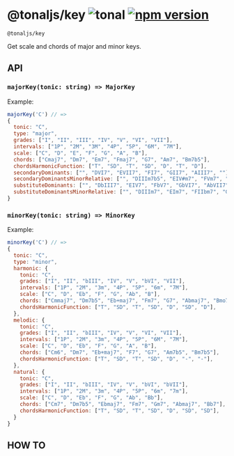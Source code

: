 # @tonaljs/key ![tonal](https://img.shields.io/badge/@tonaljs-key-yellow.svg?style=flat-square) [![npm version](https://img.shields.io/npm/v/@tonaljs/key.svg?style=flat-square)](https://www.npmjs.com/package/@tonaljs/key)

`@tonaljs/key`

Get scale and chords of major and minor keys.

## API


### `majorKey(tonic: string) => MajorKey`

Example:

```js
majorKey('C') // =>
{
  tonic: "C",
  type: "major",
  grades: ["I", "II", "III", "IV", "V", "VI", "VII"],
  intervals: ["1P", "2M", "3M", "4P", "5P", "6M", "7M"],
  scale: ["C", "D", "E", "F", "G", "A", "B"],
  chords: ["Cmaj7", "Dm7", "Em7", "Fmaj7", "G7", "Am7", "Bm7b5"],
  chordsHarmonicFunction: ["T", "SD", "T", "SD", "D", "T", "D"],
  secondaryDominants: ["", "DVI7", "EVII7", "FI7", "GII7", "AIII7", ""],
  secondaryDominantsMinorRelative: ["", "DIIIm7b5", "EIV#m7", "FVm7", "GVIm7", "AVIIm7b5", ""],
  substituteDominants: ["", "DbIII7", "EIV7", "FbV7", "GbVI7", "AbVII7", ""],
  substituteDominantsMinorRelative: ["", "DIIIm7", "EIm7", "FIIbm7", "GVIm7", "AIVm7", ""],
}
```

### `minorKey(tonic: string) => MinorKey`

Example:

```js
minorKey('C') // =>
{
  tonic: "C",
  type: "minor",
  harmonic: {
    tonic: "C",
    grades: ["I", "II", "bIII", "IV", "V", "bVI", "VII"],
    intervals: ["1P", "2M", "3m", "4P", "5P", "6m", "7M"],
    scale: ["C", "D", "Eb", "F", "G", "Ab", "B"],
    chords: ["Cmmaj7", "Dm7b5", "Eb+maj7", "Fm7", "G7", "Abmaj7", "Bmo7"],
    chordsHarmonicFunction: ["T", "SD", "T", "SD", "D", "SD", "D"],
  },
  melodic: {
    tonic: "C",
    grades: ["I", "II", "bIII", "IV", "V", "VI", "VII"],
    intervals: ["1P", "2M", "3m", "4P", "5P", "6M", "7M"],
    scale: ["C", "D", "Eb", "F", "G", "A", "B"],
    chords: ["Cm6", "Dm7", "Eb+maj7", "F7", "G7", "Am7b5", "Bm7b5"],
    chordsHarmonicFunction: ["T", "SD", "T", "SD", "D", "-", "-"],
  },
  natural: {
    tonic: "C",
    grades: ["I", "II", "bIII", "IV", "V", "bVI", "bVII"],
    intervals: ["1P", "2M", "3m", "4P", "5P", "6m", "7m"],
    scale: ["C", "D", "Eb", "F", "G", "Ab", "Bb"],
    chords: ["Cm7", "Dm7b5", "Ebmaj7", "Fm7", "Gm7", "Abmaj7", "Bb7"],
    chordsHarmonicFunction: ["T", "SD", "T", "SD", "D", "SD", "SD"],
  }
}
```


## HOW TO
